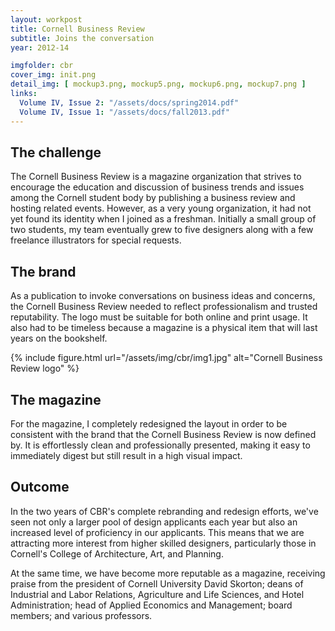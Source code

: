 ```yaml
---
layout: workpost
title: Cornell Business Review
subtitle: Joins the conversation
year: 2012-14

imgfolder: cbr
cover_img: init.png
detail_img: [ mockup3.png, mockup5.png, mockup6.png, mockup7.png ]
links:
  Volume IV, Issue 2: "/assets/docs/spring2014.pdf"
  Volume IV, Issue 1: "/assets/docs/fall2013.pdf"
---
```


## The challenge
The Cornell Business Review is a magazine organization that strives to encourage the education and discussion of business trends and issues among the Cornell student body by publishing a business review and hosting related events. However, as a very young organization, it had not yet found its identity when I joined as a freshman. Initially a small group of two students, my team eventually grew to five designers along with a few freelance illustrators for special requests.

## The brand
As a publication to invoke conversations on business ideas and concerns, the Cornell Business Review needed to reflect professionalism and trusted reputability. The logo must be suitable for both online and print usage. It also had to be timeless because a magazine is a physical item that will last years on the bookshelf.

{% include figure.html 
  url="/assets/img/cbr/img1.jpg"
  alt="Cornell Business Review logo" %}

## The magazine
For the magazine, I completely redesigned the layout in order to be consistent with the brand that the Cornell Business Review is now defined by. It is effortlessly clean and professionally presented, making it easy to immediately digest but still result in a high visual impact.

## Outcome
In the two years of CBR's complete rebranding and redesign efforts, we've seen not only a larger pool of design applicants each year but also an increased level of proficiency in our applicants. This means that we are attracting more interest from higher skilled designers, particularly those in Cornell's College of Architecture, Art, and Planning.

At the same time, we have become more reputable as a magazine, receiving praise from the president of Cornell University David Skorton; deans of Industrial and Labor Relations, Agriculture and Life Sciences, and Hotel Administration; head of Applied Economics and Management; board members; and various professors.
